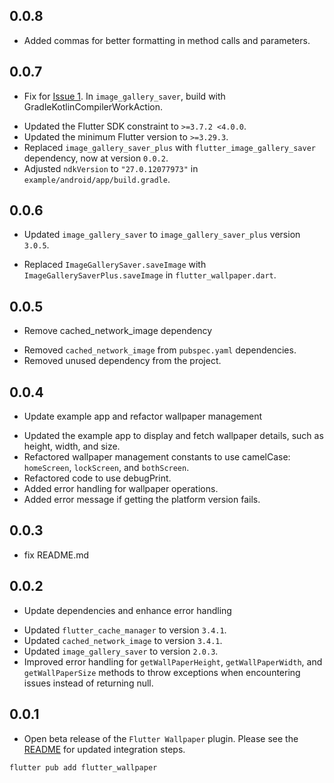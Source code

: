 ## 0.0.8
* Added commas for better formatting in method calls and parameters.

## 0.0.7
* Fix for [Issue 1](https://github.com/AKB0N/flutter_wallpaper/issues/1).
  In `image_gallery_saver`, build with GradleKotlinCompilerWorkAction.
- Updated the Flutter SDK constraint to `>=3.7.2 <4.0.0`.
- Updated the minimum Flutter version to `>=3.29.3`.
- Replaced `image_gallery_saver_plus` with `flutter_image_gallery_saver` dependency, now at version `0.0.2`.
- Adjusted `ndkVersion` to `"27.0.12077973"` in `example/android/app/build.gradle`.

## 0.0.6
* Updated `image_gallery_saver` to `image_gallery_saver_plus` version `3.0.5`.
- Replaced `ImageGallerySaver.saveImage` with `ImageGallerySaverPlus.saveImage` in `flutter_wallpaper.dart`.

## 0.0.5
* Remove cached_network_image dependency
- Removed `cached_network_image` from `pubspec.yaml` dependencies.
- Removed unused dependency from the project.

## 0.0.4
* Update example app and refactor wallpaper management
- Updated the example app to display and fetch wallpaper details, such as height, width, and size.
- Refactored wallpaper management constants to use camelCase: `homeScreen`, `lockScreen`, and `bothScreen`.
- Refactored code to use debugPrint.
- Added error handling for wallpaper operations.
- Added error message if getting the platform version fails.

## 0.0.3
* fix README.md

## 0.0.2
* Update dependencies and enhance error handling
- Updated `flutter_cache_manager` to version `3.4.1`.
- Updated `cached_network_image` to version `3.4.1`.
- Updated `image_gallery_saver` to version `2.0.3`.
- Improved error handling for `getWallPaperHeight`, `getWallPaperWidth`, and `getWallPaperSize` methods to throw exceptions when encountering issues instead of returning null.

## 0.0.1
* Open beta release of the `Flutter Wallpaper` plugin.
  Please see the [README](https://github.com/AKB0N/flutter_wallpaper/blob/main/README.md) for updated integration steps.
```bash
flutter pub add flutter_wallpaper
```
